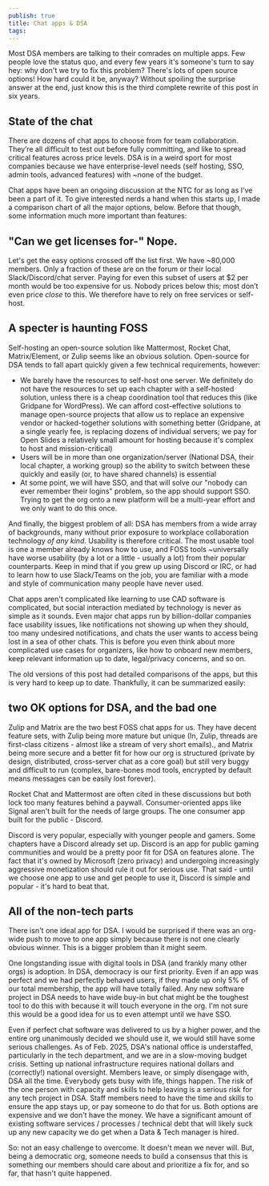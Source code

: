 ```yaml
---
publish: true
title: Chat apps & DSA
tags:
---
```


Most DSA members are talking to their comrades on multiple apps. Few people love the status quo, and every few years it's someone's turn to say hey: why don't we try to fix this problem? There's lots of open source options! How hard could it be, anyway? Without spoiling the surprise answer at the end, just know this is the third complete rewrite of this post in six years.

## State of the chat
There are dozens of chat apps to choose from for team collaboration. They’re all difficult to test out before fully committing, and like to spread critical features across price levels. DSA is in a weird sport for most companies because we have enterprise-level needs (self hosting, SSO, admin tools, advanced features) with ~none of the budget.

Chat apps have been an ongoing discussion at the NTC for as long as I've been a part of it. To give interested nerds a hand when this starts up, I made a comparison chart of all the major options, below. Before that though, some information much more important than features:

## "Can we get licenses for-" Nope.
Let's get the easy options crossed off the list first. We have ~80,000 members. Only a fraction of these are on the forum or their local Slack/Discord/chat server.  Paying for even this subset of users at $2 per month would be too expensive for us. Nobody prices below this; most don’t even price *close* to this. We therefore have to rely on free services or self-host.

## A specter is haunting FOSS
Self-hosting an open-source solution like Mattermost, Rocket Chat, Matrix/Element, or Zulip seems like an obvious solution. Open-source for DSA tends to fall apart quickly given a few technical requirements, however:
- We barely have the resources to self-host one server. We definitely do not have the resources to set up each chapter with a self-hosted solution, unless there is a cheap coordination tool that reduces this (like Gridpane for WordPress). We can afford cost-effective solutions to manage open-source projects that allow us to replace an expensive vendor or hacked-together solutions with something better (Gridpane, at a single yearly fee, is replacing dozens of individual servers; we pay for Open Slides a relatively small amount for hosting because it's complex to host and mission-critical)
- Users will be in more than one organization/server (National DSA, their local chapter, a working group) so the ability to switch between these quickly and easily (or, to have shared channels) is essential
- At some point, we will have SSO, and that will solve our "nobody can ever remember their logins" problem, so the app should support SSO. Trying to get the org onto a new platform will be a multi-year effort and we only want to do this once.

And finally, the biggest problem of all: DSA has members from a wide array of backgrounds, many without prior exposure to workplace collaboration technology *of any kind*. Usability is therefore critical. The most usable tool is one a member already knows how to use, and FOSS tools ~universally have worse usability (by a lot or a little - usually a lot) from their popular counterparts. Keep in mind that if you grew up using Discord or IRC, or had to learn how to use Slack/Teams on the job, you are familiar with a mode and style of communication many people have never used.

Chat apps aren't complicated like learning to use CAD software is complicated, but social interaction mediated by technology is never as simple as it sounds. Even major chat apps run by billion-dollar companies face usability issues, like notifications not showing up when they should, too many undesired notifications, and chats the user wants to access being lost in a sea of other chats. This is before you even think about more complicated use cases for organizers, like how to onboard new members, keep relevant information up to date, legal/privacy concerns, and so on.

The old versions of this post had detailed comparisons of the apps, but this is very hard to keep up to date. Thankfully, it can be summarized easily:

## two OK options for DSA, and the bad one
Zulip and Matrix are the two best FOSS chat apps for us. They have decent feature sets, with Zulip being more mature but unique (In, Zulip, threads are first-class citizens - almost like a stream of very short emails)., and Matrix being more secure and a better fit for how our org is structured (private by design, distributed, cross-server chat as a core goal) but still very buggy and difficult to run (complex, bare-bones mod tools, encrypted by default means messages can be easily lost forever).

Rocket Chat and Mattermost are often cited in these discussions but both lock too many features behind a paywall. Consumer-oriented apps like Signal aren't built for the needs of large groups. The one consumer app built for the public - Discord.  

Discord is very popular, especially with younger people and gamers. Some chapters have a Discord already set up. Discord is an app for public gaming communities and would be a pretty poor fit for DSA on features alone. The fact that it's owned by Microsoft (zero privacy) and undergoing increasingly aggressive monetization should rule it out for serious use. That said - until we choose one app to use and get people to use it, Discord is simple and popular - it's hard to beat that.

## All of the non-tech parts

There isn't one ideal app for DSA. I would be surprised if there was an org-wide push to move to one app simply because there is not one clearly obvious winner. This is a bigger problem than it might seem. 

One longstanding issue with digital tools in DSA (and frankly many other orgs) is adoption. In DSA, democracy is our first priority. Even if an app was perfect and we had perfectly behaved users, if they made up only 5% of our total membership, the app will have totally failed. Any new software project in DSA needs to have wide buy-in but chat might be the toughest tool to do this with because it will touch everyone in the org. I'm not sure this would be a good idea for us to even attempt until we have SSO.

Even if perfect chat software was delivered to us by a higher power, and the entire org unanimously decided we should use it, we would still have some serious challenges. As of Feb. 2025, DSA's national office is understaffed, particularly in the tech department, and we are in a slow-moving budget crisis. Setting up national infrastructure requires national dollars and (correctly!) national oversight. Members leave, or simply disengage with, DSA all the time. Everybody gets busy with life, things happen. The risk of the one person with capacity and skills to help leaving is a serious risk for any tech project in DSA. Staff members need to have the time and skills to ensure the app stays up, or pay someone to do that for us. Both options are expensive and we don't have the money. We have a significant amount of existing software services / processes / technical debt that will likely suck up any new capacity we do get when a Data & Tech manager is hired. 

So: not an easy challenge to overcome. It doesn't mean we never will. But, being a democratic org, someone needs to build a consensus that this is something our members should care about and prioritize a fix for, and so far, that hasn't quite happened.